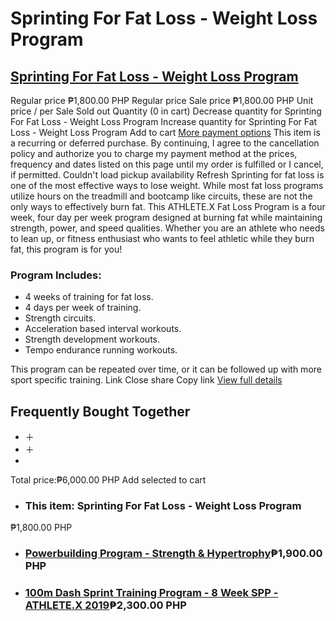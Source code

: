 # Sprinting For Fat Loss - Weight Loss Program
## [ Sprinting For Fat Loss - Weight Loss Program  ](https://sprintingworkouts.com/products/sprinitng-for-fat-loss-program)
Regular price ₱1,800.00 PHP 
Regular price Sale price ₱1,800.00 PHP 
Unit price / per 
Sale  Sold out 
Quantity  (0 in cart)
Decrease quantity for Sprinting For Fat Loss - Weight Loss Program Increase quantity for Sprinting For Fat Loss - Weight Loss Program
Add to cart 
[More payment options](https://sprintingworkouts.com/products/sprinitng-for-fat-loss-program?variant=12349304864831) This item is a recurring or deferred purchase. By continuing, I agree to the cancellation policy and authorize you to charge my payment method at the prices, frequency and dates listed on this page until my order is fulfilled or I cancel, if permitted. 
Couldn't load pickup availability
Refresh 
Sprinting for fat loss is one of the most effective ways to lose weight.
While most fat loss programs utilize hours on the treadmill and bootcamp like circuits, these are not the only ways to effectively burn fat.
This ATHLETE.X Fat Loss Program is a four week, four day per week program designed at burning fat while maintaining strength, power, and speed qualities.
Whether you are an athlete who needs to lean up, or fitness enthusiast who wants to feel athletic while they burn fat, this program is for you!
### Program Includes:
  * 4 weeks of training for fat loss.
  * 4 days per week of training.
  * Strength circuits.
  * Acceleration based interval workouts.
  * Strength development workouts.
  * Tempo endurance running workouts.


This program can be repeated over time, or it can be followed up with more sport specific training.
Link
Close share Copy link
[ View full details ](https://sprintingworkouts.com/products/sprinitng-for-fat-loss-program)
## Frequently Bought Together
  * ＋
  * ＋
  * 

Total price:₱6,000.00 PHP
Add selected to cart
  * ###  This item: Sprinting For Fat Loss - Weight Loss Program
₱1,800.00 PHP
  * ### [Powerbuilding Program - Strength & Hypertrophy](https://sprintingworkouts.com/products/powerbuilding-program?variant=8767581323327)₱1,900.00 PHP
  * ### [100m Dash Sprint Training Program - 8 Week SPP - ATHLETE.X 2019](https://sprintingworkouts.com/products/100m-dash-program-spp?variant=13927223263295)₱2,300.00 PHP


